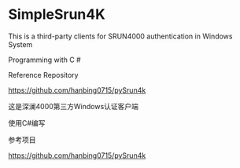 # SimpleSrun4K
This is a third-party clients for SRUN4000 authentication in Windows System

Programming with C #

Reference Repository

https://github.com/hanbing0715/pySrun4k

这是深澜4000第三方Windows认证客户端

使用C#编写

参考项目

https://github.com/hanbing0715/pySrun4k
